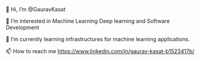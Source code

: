 👋 Hi, I’m @GauravKasat

👀 I’m interested in Machine Learning Deep learning and Software Development

🌱 I’m currently learning infrastructures for machine learning applications.

📫 How to reach me https://www.linkedin.com/in/gaurav-kasat-b1523417b/
